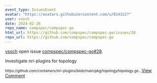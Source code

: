 ```yaml
---
event_type: IssuesEvent
avatar: "https://avatars.githubusercontent.com/u/814322?"
user: vsoch
date: 2024-02-26
repo_name: compspec/compspec-go
html_url: https://github.com/compspec/compspec-go/issues/28
repo_url: https://github.com/compspec/compspec-go
---
```


<a href='https://github.com/vsoch' target='_blank'>vsoch</a> open issue <a href='https://github.com/compspec/compspec-go/issues/28' target='_blank'>compspec/compspec-go#28</a>.

<p>Investigate nri-plugins for topology </p><small>https://github.com/containers/nri-plugins/blob/main/pkg/topology/topology.go...</small><a href='https://github.com/compspec/compspec-go/issues/28' target='_blank'>View Comment</a>